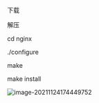 下载

解压

cd nginx

./configure

make

make install



![image-20211124174449752](https://ryze-halo-blog.oss-cn-beijing.aliyuncs.com/halo-blog/image-20211124174449752.png)